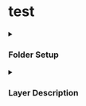 # test

<details>
 
<summary><h3>Folder Setup</h3></summary>
 
1) Create a folder labelled 'Moore' in your PCs data drive.

![image](https://github.com/user-attachments/assets/f4114424-de88-45c0-a2e0-ca8516849279)


2) The Moore folder should contain GIS_Files (downloaded from canvas) and a folder for each country we're working in.



![image](https://github.com/user-attachments/assets/f25117ec-1982-4676-8e09-05d91508468f)

3) As quads are assigned, create a new folder with the quad number as a label within the relevant country folder.

![image](https://github.com/user-attachments/assets/eef90db7-2e3f-410b-bb7e-83e96db19c37)


4) Within each quad folder, there should be two folders: 'resources' and 'working'. Place each of the layers from sandy into the Resources folder.

![image](https://github.com/user-attachments/assets/a58dcf4e-530b-40db-a027-fecb5107f85a)


###  Setting up a project in Terrset

1) In Terrset, right click in the empty space of the 'projects' tab and select 'New Project'

![image](https://github.com/user-attachments/assets/c0051a12-4a76-4590-b35e-0e9fa6d28f0c)


2) Navigate to the working folder within the quad you're working on.

![image](https://github.com/user-attachments/assets/61ff0760-9e7c-45f4-b567-c54ceae8f581)

3) Change the name of the project from 'working' to the quad number

![image](https://github.com/user-attachments/assets/bfb0389e-334f-48d1-a741-55d774e9628f)

4) Add the resources and gis_files folders as resource folders. The completed setup should look like this.

![image](https://github.com/user-attachments/assets/f9506303-4997-4f79-b581-83a8d33a6620)

5) Start digitizing!


 
</details>




<details>
<summary><h3>Layer Description</h3></summary>

## Layer Description


Below is a description of each ogh the images used in digitizing mangroves.



| Layer Name                 | Description            | Preview      | 
|----------------------------|----------------------|-----------------|
| ![image](https://github.com/user-attachments/assets/3fd7206a-7b64-4605-8085-188ee5803222)     | Mask of Study area. <br> The study area for this project is 10 km on eihter side of the coast line, extending up to 60 km inland in low elevation areas.  |  ![image](https://github.com/user-attachments/assets/a22d9554-a2aa-48ee-a014-2e61d5f0e1ba) |
| ![image](https://github.com/user-attachments/assets/0f43b00b-0b62-47e7-9e7e-79833aa70565)     | Sentinel-1 [Synthetic Aperature Radar](https://www.earthdata.nasa.gov/learn/earth-observation-data-basics/sar) (SAR). <br> SAR imagery records the relative smoothness of the land surface. For example, the lowest values are found in smooth terrains such as open water and graded construction sites. The highest SAR values are found in complex terrains, such as mountainous terrains and dense urban areas. |    ![image](https://github.com/user-attachments/assets/e1559985-ed03-403f-a473-7adfa8f36492)  | 
| ![image](https://github.com/user-attachments/assets/af67fc90-e199-4fce-99e5-228bbaa108a6)    | Wetness image from the [tasseled cap transformation](https://pro.arcgis.com/en/pro-app/latest/help/analysis/raster-functions/tasseled-cap-function.htm). Note that highest wetness values are located in areas of open water and vegetation. Lowest wetness values are found in crop fields and built-up areas.    |  ![image](https://github.com/user-attachments/assets/097ebb71-1b8c-4d2f-9b7f-6c40bc97d894)  | 
|![image](https://github.com/user-attachments/assets/b095d101-0ae3-4334-9451-4512a104d75c) | False color composite using red, near infrared, and shortwave infrared bands. <br> Note that mangroves appear as red, other vegetation as orange, crop fields and built-up areas as cyan, and open water as deep blue.    | ![image](https://github.com/user-attachments/assets/769e7b8f-cd1b-441b-9c82-184605797dc2)    |
| ![image](https://github.com/user-attachments/assets/29318205-d965-4ef4-ad7f-e0b861445d3e)         | Landcover layer from previous years to update. <br> Using the provided ‘aqua’ palette, mangroves are deep green, aquaculture is orange, water is light blue, and other is yellow.  | ![image](https://github.com/user-attachments/assets/ced519ed-9a42-4d34-bd4a-b07c9148f74e) | 
| ![image](https://github.com/user-attachments/assets/fedb4cc3-0ded-4849-a45e-082b0aadbffd) | Archival landcover and image composites. For each previous year (2022, 2020, 2018, 2014, 1999) there is one composite and one classified landcover layer. | |


 </details>
